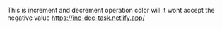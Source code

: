 This is increment and decrement operation color will it wont accept  the negative value
https://inc-dec-task.netlify.app/
